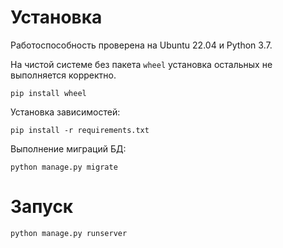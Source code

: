 # Установка
Работоспособность проверена на Ubuntu 22.04 и Python 3.7.

На чистой системе без пакета `wheel` установка остальных не выполняется корректно.
```
pip install wheel
```
Установка зависимостей:
```
pip install -r requirements.txt
```
Выполнение миграций БД:
```
python manage.py migrate
```

# Запуск
```
python manage.py runserver
```
